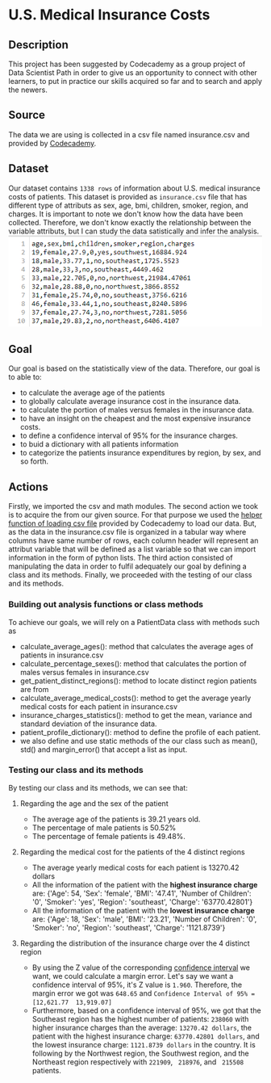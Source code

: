 # U.S. Medical Insurance Costs


## Description

This project has been suggested by Codecademy as a group project of Data Scientist Path in order to give us an opportunity to connect with other learners, to put in practice our skills acquired so far and to search and apply the newers.

## Source

The data we are using is collected in a csv file named insurance.csv and provided by [Codecademy](https://www.codecademy.com/paths/data-science/tracks/dscp-python-portfolio-project/modules/dscp-group-project-u-s-medical-insurance-costs/informationals/dscp-group-project-u-s-medical-insurance-costs).

## Dataset

Our dataset contains ```1338 rows``` of information about U.S. medical insurance costs of patients. This dataset is provided as ```insurance.csv``` file that has different type of attributs as sex, age, bmi, children, smoker, region, and charges. It is important to note we don't know how the data have been collected. Therefore, we don't know exactly the relationship between the variable attributs, but I can study the data satistically and infer the analysis.
![dataset](dataset_2021-12-18_154347.png)

## Goal

Our goal is based on the statistically view of the data. Therefore, our goal is to able to:
- to calculate the average age of the patients
- to globally calculate average insurance cost in the insurance data.
- to calculate the portion of males versus females in the insurance data.
- to have an insight on the cheapest and the most expensive insurance costs.
- to define a confidence interval of 95% for the insurance charges.
- to buid a dictionary with all patients information
- to categorize the patients insurance expenditures by region, by sex, and so forth.

## Actions

Firstly, we imported the csv and math modules.
The second action we took is to acquire the from our given source. For that purpose we used  the [helper function of loading csv file](https://www.codecademy.com/paths/data-science/tracks/dscp-python-portfolio-project/modules/dscp-us-medical-insurance-costs/kanban_projects/us-medical-insurance-costs-portfolio-project) provided by Codecademy to load our data. But, as  the data in the insurance.csv file is organized in a tabular way where columns have same number of rows, each column header will represent an attribut variable that will be defined as a list variable so that we can import information in the form of python lists.
The third action consisted of manipulating the data in order to fulfil adequately our goal by defining a class and its methods. 
Finally, we proceeded with the testing of our class and its methods.

### Building out analysis functions or class methods

To achieve our goals, we will rely on a PatientData class with methods such as
- calculate_average_ages(): method that calculates the average ages of patients in insurance.csv
- calculate_percentage_sexes(): method that calculates the portion of males versus females in insurance.csv
- get_patient_distinct_regions(): method to locate distinct region patients are from
- calculate_average_medical_costs(): method to get the average yearly medical costs for each patient in insurance.csv
- insurance_charges_statistics(): method to get the mean, variance and standard deviation of the insurance data.
- patient_profile_dictionary(): method to define the profile of each patient.
- we also define and use static methods of the our class such as mean(), std() and margin_error() that accept a list as input.

### Testing our class and its methods

By testing our class and its methods, we can see that:

1. Regarding the age and the sex of the patient
    - The average age of the patients is 39.21 years old.
    - The percentage of male patients is 50.52%
    - The percentage of female patients is 49.48%.
    
2. Regarding the medical cost for the patients of the 4 distinct regions
    - The average yearly medical costs for each patient is 13270.42 dollars
    - All the information of the patient with  the **highest insurance charge** are: {'Age': 54, 'Sex': 'female', 'BMI': '47.41', 'Number of Children': '0', 'Smoker': 'yes', 'Region': 'southeast', 'Charge': '63770.42801'}
    - All the information of the patient with the **lowest insurance charge** are: {'Age': 18, 'Sex': 'male', 'BMI': '23.21', 'Number of Children': '0', 'Smoker': 'no', 'Region': 'southeast', 'Charge': '1121.8739'}
    
3. Regarding the distribution of the insurance charge over the 4 distinct region
    - By using the Z value of the corresponding [confidence interval](https://www.mathsisfun.com/data/confidence-interval.html) we want, we could calculate a margin error. Let's say we want a confidence interval of 95%, it's Z value is ```1.960```. Therefore, the margin error we got was ```648.65``` and 
```Confidence Interval of 95% = [12,621.77  13,919.07] ```
    - Furthermore, based on a confidence interval of 95%, we got that the Southeast region has the highest number of patients: ```238060``` with higher insurance charges than the average: ``` 13270.42 dollars ```, the patient with the highest insurance charge: ``` 63770.42801 dollars ```, and the lowest  insurance charge: ``` 1121.8739 dollars ``` in the country. It is following by the Northwest region, the Southwest region, and the Northeast region respectively with ``` 221909 ```, ``` 218976```, and ``` 215508``` patients.